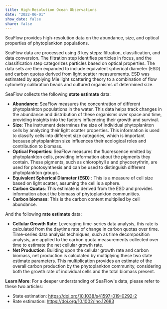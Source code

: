 ```yaml
---
title: High-Resolution Ocean Observations
date: "2022-06-01"
show_date: false
share: false
---
```


SeaFlow provides high-resolution data on the abundance, size, and optical properties of phytoplankton populations.    

<!--more-->
SeaFlow data are processed using 3 key steps: filtration, classification, and data conversion.  The filtration step identifies particles in focus, and the classification step categorizes particles based on optical properties.  The data sets are then expanded to include equivalent spherical diameter (ESD) and carbon quotas derived from light scatter measurements.  ESD was estimated by applying Mie light scattering theory to a combination of flow cytometry calibration beads and cultured organisms of determined size. 

SeaFlow collects the following **state estimate** data:
  * **Abundance**: SeaFlow measures the concentration of different phytoplankton populations in the water.  This data helps track changes in the abundance and distribution of these organisms over space and time, providing insights into the factors influencing their growth and survival.   
  * **Size**: The instrument determines the size of individual phytoplankton cells by analyzing their light scatter properties.  This information is used to classify cells into different size categories, which is important because phytoplankton size influences their ecological roles and contribution to biomass.    
  * **Optical Properties**: SeaFlow measures the fluorescence emitted by phytoplankton cells, providing information about the pigments they contain.  These pigments, such as chlorophyll a and phycoerythrin, are used for photosynthesis and can be used to distinguish different phytoplankton groups.    
  * **Equivalent Spherical Diameter (ESD)** : This is a measure of cell size based on light scatter, assuming the cell is a sphere.    
  * **Carbon Quotas**: This estimate is derived from the ESD and provides information about the biomass of phytoplankton communities.
  * **Carbon biomass**: This is the carbon content multiplied by cell abundance.

And the following **rate estimate** data:
  * **Cellular Growth Rate**:  Leveraging time-series data analysis, this rate is calculated from the daytime rate of change in carbon quotas over time. Time-series data analysis techniques, such as time decomposition analysis, are applied to the carbon quota measurements collected over time to estimate the net cellular growth rate.
  * **Net Production**:  Building upon the cellular growth rate and carbon biomass, net production is calculated by multiplying these two state estimate parameters. This multiplication provides an estimate of the overall carbon production by the phytoplankton community, considering both the growth rate of individual cells and the total biomass present.


**Learn More**:
For a deeper understanding of SeaFlow's data, please refer to these two articles: 
* State estimation: https://doi.org/10.1038/s41597-019-0292-2
* Rate estimation: https://doi.org/10.1002/lno.12683
